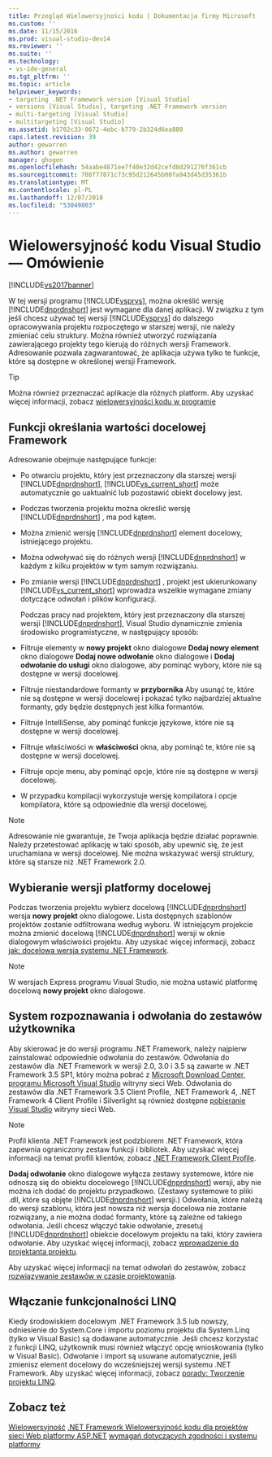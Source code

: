 ```yaml
---
title: Przegląd Wielowersyjności kodu | Dokumentacja firmy Microsoft
ms.custom: ''
ms.date: 11/15/2016
ms.prod: visual-studio-dev14
ms.reviewer: ''
ms.suite: ''
ms.technology:
- vs-ide-general
ms.tgt_pltfrm: ''
ms.topic: article
helpviewer_keywords:
- targeting .NET Framework version [Visual Studio]
- versions [Visual Studio], targeting .NET Framework version
- multi-targeting [Visual Studio]
- multitargeting [Visual Studio]
ms.assetid: b1702c33-0672-4ebc-b779-2b324d6ea880
caps.latest.revision: 39
author: gewarren
ms.author: gewarren
manager: ghogen
ms.openlocfilehash: 54aabe4871ee7f40e32d42cefd8d291276f361cb
ms.sourcegitcommit: 708f77071c73c95d212645b00fa943d45d35361b
ms.translationtype: MT
ms.contentlocale: pl-PL
ms.lasthandoff: 12/07/2018
ms.locfileid: "53049803"
---
```

# <a name="visual-studio-multi-targeting-overview"></a>Wielowersyjność kodu Visual Studio ― Omówienie
[!INCLUDE[vs2017banner](../includes/vs2017banner.md)]

W tej wersji programu [!INCLUDE[vsprvs](../includes/vsprvs-md.md)], można określić wersję [!INCLUDE[dnprdnshort](../includes/dnprdnshort-md.md)] jest wymagane dla danej aplikacji. W związku z tym jeśli chcesz używać tej wersji [!INCLUDE[vsprvs](../includes/vsprvs-md.md)] do dalszego opracowywania projektu rozpoczętego w starszej wersji, nie należy zmieniać celu struktury. Można również utworzyć rozwiązania zawierającego projekty tego kierują do różnych wersji Framework. Adresowanie pozwala zagwarantować, że aplikacja używa tylko te funkcje, które są dostępne w określonej wersji Framework.

> [!TIP]
>  Można również przeznaczać aplikacje dla różnych platform. Aby uzyskać więcej informacji, zobacz [wielowersyjności kodu w programie](../msbuild/msbuild-multitargeting-overview.md)

## <a name="framework-targeting-features"></a>Funkcji określania wartości docelowej Framework
 Adresowanie obejmuje następujące funkcje:

- Po otwarciu projektu, który jest przeznaczony dla starszej wersji [!INCLUDE[dnprdnshort](../includes/dnprdnshort-md.md)], [!INCLUDE[vs_current_short](../includes/vs-current-short-md.md)] może automatycznie go uaktualnić lub pozostawić obiekt docelowy jest.

- Podczas tworzenia projektu można określić wersję [!INCLUDE[dnprdnshort](../includes/dnprdnshort-md.md)] , ma pod kątem.

- Można zmienić wersję [!INCLUDE[dnprdnshort](../includes/dnprdnshort-md.md)] element docelowy, istniejącego projektu.

- Można odwoływać się do różnych wersji [!INCLUDE[dnprdnshort](../includes/dnprdnshort-md.md)] w każdym z kilku projektów w tym samym rozwiązaniu.

- Po zmianie wersji [!INCLUDE[dnprdnshort](../includes/dnprdnshort-md.md)] , projekt jest ukierunkowany [!INCLUDE[vs_current_short](../includes/vs-current-short-md.md)] wprowadza wszelkie wymagane zmiany dotyczące odwołań i plików konfiguracji.

  Podczas pracy nad projektem, który jest przeznaczony dla starszej wersji [!INCLUDE[dnprdnshort](../includes/dnprdnshort-md.md)], Visual Studio dynamicznie zmienia środowisko programistyczne, w następujący sposób:

- Filtruje elementy w **nowy projekt** okno dialogowe **Dodaj nowy element** okno dialogowe **Dodaj nowe odwołanie** okno dialogowe i **Dodaj odwołanie do usługi** okno dialogowe, aby pominąć wybory, które nie są dostępne w wersji docelowej.

- Filtruje niestandardowe formanty w **przybornika** Aby usunąć te, które nie są dostępne w wersji docelowej i pokazać tylko najbardziej aktualne formanty, gdy będzie dostępnych jest kilka formantów.

- Filtruje IntelliSense, aby pominąć funkcje językowe, które nie są dostępne w wersji docelowej.

- Filtruje właściwości w **właściwości** okna, aby pominąć te, które nie są dostępne w wersji docelowej.

- Filtruje opcje menu, aby pominąć opcje, które nie są dostępne w wersji docelowej.

- W przypadku kompilacji wykorzystuje wersję kompilatora i opcje kompilatora, które są odpowiednie dla wersji docelowej.

> [!NOTE]
>  Adresowanie nie gwarantuje, że Twoja aplikacja będzie działać poprawnie. Należy przetestować aplikację w taki sposób, aby upewnić się, że jest uruchamiana w wersji docelowej. Nie można wskazywać wersji struktury, które są starsze niż .NET Framework 2.0.

## <a name="selecting-a-target-framework-version"></a>Wybieranie wersji platformy docelowej
 Podczas tworzenia projektu wybierz docelową [!INCLUDE[dnprdnshort](../includes/dnprdnshort-md.md)] wersja **nowy projekt** okno dialogowe. Lista dostępnych szablonów projektów zostanie odfiltrowana według wyboru. W istniejącym projekcie można zmienić docelową [!INCLUDE[dnprdnshort](../includes/dnprdnshort-md.md)] wersji w oknie dialogowym właściwości projektu. Aby uzyskać więcej informacji, zobacz [jak: docelowa wersja systemu .NET Framework](../ide/how-to-target-a-version-of-the-dotnet-framework.md).

> [!NOTE]
>  W wersjach Express programu Visual Studio, nie można ustawić platformę docelową **nowy projekt** okno dialogowe.

## <a name="resolving-system-and-user-assembly-references"></a>System rozpoznawania i odwołania do zestawów użytkownika
 Aby skierować je do wersji programu .NET Framework, należy najpierw zainstalować odpowiednie odwołania do zestawów. Odwołania do zestawów dla .NET Framework w wersji 2.0, 3.0 i 3.5 są zawarte w .NET Framework 3.5 SP1, który można pobrać z [Microsoft Download Center, programu Microsoft Visual Studio](http://go.microsoft.com/fwlink/?LinkId=227602) witryny sieci Web. Odwołania do zestawów dla .NET Framework 3.5 Client Profile, .NET Framework 4, .NET Framework 4 Client Profile i Silverlight są również dostępne [pobieranie Visual Studio](http://go.microsoft.com/fwlink/?LinkId=179687) witryny sieci Web.

> [!NOTE]
>  Profil klienta .NET Framework jest podzbiorem .NET Framework, która zapewnia ograniczony zestaw funkcji i bibliotek. Aby uzyskać więcej informacji na temat profili klientów, zobacz [.NET Framework Client Profile](http://msdn.microsoft.com/library/f0219919-1f02-4588-8704-327a62fd91f1).

 **Dodaj odwołanie** okno dialogowe wyłącza zestawy systemowe, które nie odnoszą się do obiektu docelowego [!INCLUDE[dnprdnshort](../includes/dnprdnshort-md.md)] wersji, aby nie można ich dodać do projektu przypadkowo. (Zestawy systemowe to pliki .dll, które są objęte [!INCLUDE[dnprdnshort](../includes/dnprdnshort-md.md)] wersji.) Odwołania, które należą do wersji szablonu, która jest nowsza niż wersja docelowa nie zostanie rozwiązany, a nie można dodać formanty, które są zależne od takiego odwołania. Jeśli chcesz włączyć takie odwołanie, zresetuj [!INCLUDE[dnprdnshort](../includes/dnprdnshort-md.md)] obiekcie docelowym projektu na taki, który zawiera odwołanie.  Aby uzyskać więcej informacji, zobacz [wprowadzenie do projektanta projektu](http://msdn.microsoft.com/en-us/898dd854-c98d-430c-ba1b-a913ce3c73d7).

 Aby uzyskać więcej informacji na temat odwołań do zestawów, zobacz [rozwiązywanie zestawów w czasie projektowania](../msbuild/resolving-assemblies-at-design-time.md).

## <a name="enabling-linq"></a>Włączanie funkcjonalności LINQ
 Kiedy środowiskiem docelowym .NET Framework 3.5 lub nowszy, odniesienie do System.Core i importu poziomu projektu dla System.Linq (tylko w Visual Basic) są dodawane automatycznie. Jeśli chcesz korzystać z funkcji LINQ, użytkownik musi również włączyć opcję wnioskowania (tylko w Visual Basic). Odwołanie i import są usuwane automatycznie, jeśli zmienisz element docelowy do wcześniejszej wersji systemu .NET Framework. Aby uzyskać więcej informacji, zobacz [porady: Tworzenie projektu LINQ](http://msdn.microsoft.com/library/a929e653-09a3-44be-881f-68ca33f192b2).

## <a name="see-also"></a>Zobacz też
 [Wielowersyjność](../msbuild/msbuild-multitargeting-overview.md) [.NET Framework Wielowersyjność kodu dla projektów sieci Web platformy ASP.NET](http://msdn.microsoft.com/library/8b8145a9-62f6-4fc4-8a83-47b0487cbe76) [wymagań dotyczących zgodności i systemu platformy](http://www.microsoft.com/visualstudio/eng/products/compatibility)
